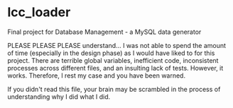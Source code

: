 # lcc_loader
Final project for Database Management - a MySQL data generator

PLEASE PLEASE PLEASE understand... I was not able to spend the amount of time (especially in the design phase) 
as I would have liked to for this project. There are terrible global variables, inefficient code, inconsistent
processes across different files, and an insulting lack of tests. However, it works. Therefore, I rest my case 
and you have been warned. 

If you didn't read this file, your brain may be scrambled in the process of understanding why I did what I did.
